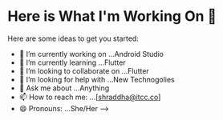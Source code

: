 # Here is What I'm Working On 👋

Here are some ideas to get you started:

- 🔭 I’m currently working on ...Android Studio
- 🌱 I’m currently learning ...Flutter
- 👯 I’m looking to collaborate on ...Flutter
- 🤔 I’m looking for help with ...New Technogolies
- 💬 Ask me about ...Anything
- 📫 How to reach me: ...[shraddha@itcc.co]
- 😄 Pronouns: ...She/Her
-->

